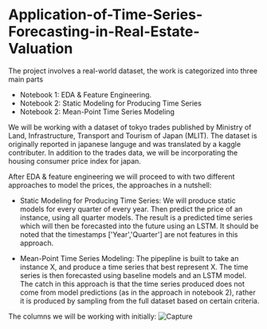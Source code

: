 # Application-of-Time-Series-Forecasting-in-Real-Estate-Valuation

The project involves a real-world dataset, the work is categorized into three main parts

 - Notebook 1: EDA & Feature Engineering.
 - Notebook 2: Static Modeling for Producing Time Series
 - Notebook 2: Mean-Point Time Series Modeling
 
 We will be working with a dataset of tokyo trades published by Ministry of Land, Infrastructure, Transport and Tourism of Japan (MLIT). The dataset is originally reported in japanese languge and was translated by a kaggle contributer. In addition to the trades data, we will be incorporating the housing consumer price index for japan. 
 
 After EDA & feature engineering we will proceed to with two different approaches to model the prices, the approaches in a nutshell: 
 
 - Static Modeling for Producing Time Series: 
   We will produce static models for every quarter of every year. Then predict the price of an instance, using all quarter models. The result is a predicted time series    which will then be forecasted into the future using an LSTM. It should be noted that the timestamps ['Year','Quarter'] are not features in this approach.
   
 - Mean-Point Time Series Modeling: 
  The pipepline is built to take an instance X, and produce a time series that best represent X. The time series is then forecasted using baseline models and an LSTM       model. The catch in this approach is that the time series produced does not come from model predictions (as in the approach in notebook 2), rather it is produced by     sampling from the full dataset based on certain criteria. 
 
  
 The columns we will be working with initially:
 ![Capture](https://user-images.githubusercontent.com/99807928/187084289-e47a62b1-7f0b-452c-ac65-e6fdb52d94e0.PNG)
